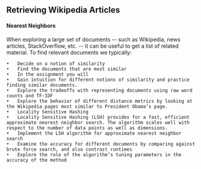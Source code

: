## Retrieving Wikipedia Articles
#### Nearest Neighbors
  When exploring a large set of documents -- such as Wikipedia, news articles, StackOverflow, etc. -- it can be useful to get a list of related material. To find relevant documents we typically:

    •	Decide on a notion of similarity
    •	Find the documents that are most similar
    •	In the assignment you will
    •	Gain intuition for different notions of similarity and practice finding similar documents.
    •	Explore the tradeoffs with representing documents using raw word counts and TF-IDF
    •	Explore the behavior of different distance metrics by looking at the Wikipedia pages most similar to President Obama’s page.
    •	Locality Sensitive Hashing
    •	Locality Sensitive Hashing (LSH) provides for a fast, efficient approximate nearest neighbor search. The algorithm scales well with respect to the number of data points as well as dimensions.
    •	Implement the LSH algorithm for approximate nearest neighbor search
    •	Examine the accuracy for different documents by comparing against brute force search, and also contrast runtimes
    •	Explore the role of the algorithm’s tuning parameters in the accuracy of the method




